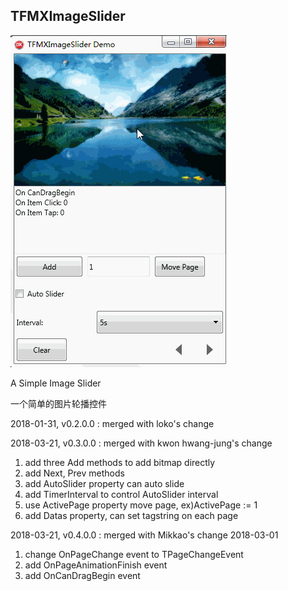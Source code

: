 ## TFMXImageSlider

![TFMXImageSlider](../SnapShots/FMXImageSlider.gif)  

A Simple Image Slider

一个简单的图片轮播控件

2018-01-31, v0.2.0.0 : merged with loko's change<br>

2018-03-21, v0.3.0.0 : merged with kwon hwang-jung's change<br>
1. add three Add methods to add bitmap directly<br>
2. add Next, Prev methods<br>
3. add AutoSlider property can auto slide<br>
4. add TimerInterval to control AutoSlider interval<br>
5. use ActivePage property move page, ex)ActivePage := 1<br>
6. add Datas property, can set tagstring on each page<br>
	
2018-03-21, v0.4.0.0 : merged with Mikkao's change 2018-03-01<br>
1. change OnPageChange event to TPageChangeEvent<br>
2. add OnPageAnimationFinish event<br>
3. add OnCanDragBegin event<br>